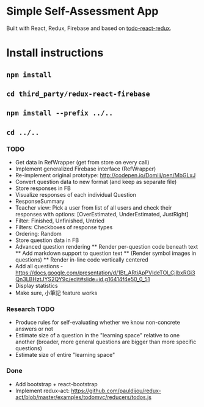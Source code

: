 # Simple Self-Assessment App
Built with React, Redux, Firebase and based on [todo-react-redux](https://github.com/r-park/todo-react-redux).

# Install instructions
## `npm install`
## `cd third_party/redux-react-firebase`
## `npm install --prefix ../..`
## `cd ../..`


### TODO
* Get data in RefWrapper (get from store on every call)
* Implement generalized Firebase interface (RefWrapper)
* Re-implement original prototype: http://codepen.io/Domiii/pen/MbGLxJ
* Convert question data to new format (and keep as separate file)
* Store responses in FB
* Visualize responses of each individual Question
* ResponseSummary
* Teacher view: Pick a user from list of all users and check their responses with options: [OverEstimated, UnderEstimated, JustRight]
* Filter: Finished, Unfinished, Untried
* Filters: Checkboxes of response types
* Ordering: Random
* Store question data in FB
* Advanced question rendering
** Render per-question code beneath text
** Add markdown support to question text
** (Render symbol images in questions)
** Render in-line code vertically centered
* Add all questions - https://docs.google.com/presentation/d/1Bt_ARtiApPVIdeTOl_CjIbxRGi3Qn3LBHztJYS2QY9c/edit#slide=id.g16414f4e50_0_51
* Display statistics
* Make sure, 小筆記 feature works

### Research TODO
* Produce rules for self-evaluating whether we know non-concrete answers or not
* Estimate size of a question in the "learning space" relative to one another (broader, more general questions are bigger than more specific questions)
* Estimate size of entire "learning space"


### Done
* Add bootstrap + react-bootstrap
* Implement redux-act: https://github.com/pauldijou/redux-act/blob/master/examples/todomvc/reducers/todos.js

